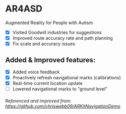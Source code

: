 # AR4ASD
Augmented Reality for People with Autism
- [x] Visited Goodwill industries for suggestions
- [x] Improved route accuracy rate and path planning
- [x] Fix scale and accuracy issues

## Added & Improved features:
- [x] Added voice feedback
- [x] Proactively refresh navigational marks (calibrations)
- [x] Real-time current location update
- [ ] Lowered navigational marks to "ground level"
###### Referenced and improved from: https://github.com/chriswebb09/ARKitNavigationDemo
